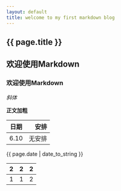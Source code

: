 ```yaml
---
layout: default
title: welcome to my first markdown blog
---
```

<h2>{{ page.title }}</h2>

## 欢迎使用Markdown

### 欢迎使用Markdown

*斜体*

**正文加粗**

| 日期        | 安排   |    
| --------   | -----:  |  
| 6.10 | 无安排 |


<p>{{ page.date | date_to_string }}</p>

<table>
<thead>
<tr class="header">
<th align="left">2</th>
<th align="left">2</th>
<th align="left">2</th>
</tr>
</thead>
<tbody>
<tr class="odd">
<td align="left">1</td>
<td align="left">1</td>
<td align="left">2</td>
</tr>
</tbody>
</table>